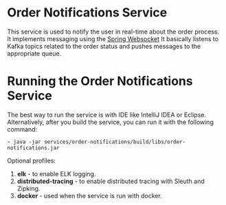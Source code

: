 # Order Notifications Service

This service is used to notify the user in real-time about the order process. It implements messaging using
the [Spring Websocket](https://docs.spring.io/spring-framework/docs/4.3.x/spring-framework-reference/html/websocket.html)
It basically listens to Kafka topics related to the order status and pushes messages to the appropriate queue.

# Running the Order Notifications Service
The best way to run the service is with IDE like IntelliJ IDEA or Eclipse. Alternatively, after you build the service,
you can run it with the following command:

    ~ java -jar services/order-notifications/build/libs/order-notifications.jar

Optional profiles:
1. **elk** - to enable ELK logging.
2. **distributed-tracing** - to enable distributed tracing with Sleuth and Zipking.
3. **docker** - used when the service is run with docker.

